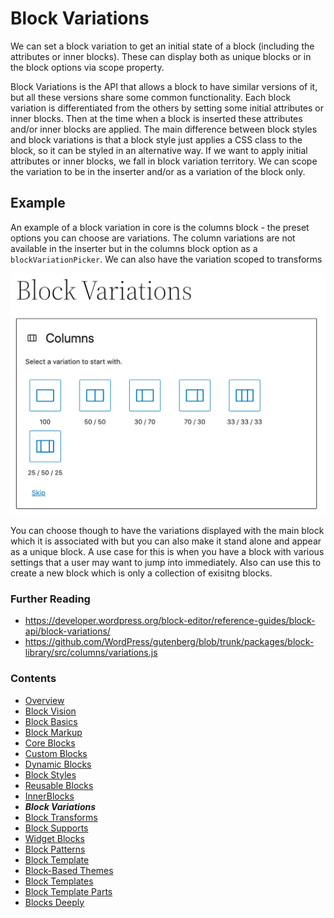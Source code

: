 # Block Variations

We can set a block variation to get an initial state of a block (including the attributes or inner blocks). These can display both as unique blocks or in the block options via scope property. 

Block Variations is the API that allows a block to have similar versions of it, but all these versions share some common functionality. Each block variation is differentiated from the others by setting some initial attributes or inner blocks. Then at the time when a block is inserted these attributes and/or inner blocks are applied. The main difference between block styles and block variations is that a block style just applies a CSS class to the block, so it can be styled in an alternative way. If we want to apply initial attributes or inner blocks, we fall in block variation territory. We can scope the variation to be in the inserter and/or as a variation of the block only. 

## Example
An example of a block variation in core is the columns block - the preset options you can choose are variations. The column variations are not available in the inserter but in the columns block option as a `blockVariationPicker`. We can also have the variation scoped to transforms

![block variations demo](images/block-variations.png)

You can choose though to have the variations displayed with the main block which it is associated with but you can also make it stand alone and appear as a unique block. A use case for this is when you have a block with various settings that a user may want to jump into immediately. Also can use this to create a new block which is only a collection of exisitng blocks. 


### Further Reading
- https://developer.wordpress.org/block-editor/reference-guides/block-api/block-variations/ 
- https://github.com/WordPress/gutenberg/blob/trunk/packages/block-library/src/columns/variations.js
### Contents
- [Overview](01-overview.md)
- [Block Vision](02-block-vision.md)
- [Block Basics](03-block-basics.md)
- [Block Markup](04-block-markup.md)
- [Core Blocks](05-core-blocks.md)
- [Custom Blocks](06-custom-blocks.md)
- [Dynamic Blocks](07-dynamic-blocks.md)
- [Block Styles](08-block-styles.md)
- [Reusable Blocks](09-reusable-blocks.md)
- [InnerBlocks](10-innerblocks.md)
- ***Block Variations***
- [Block Transforms](12-block-transforms.md)
- [Block Supports](13-block-supports.md)
- [Widget Blocks](14-widget-blocks.md)
- [Block Patterns](15-block-paterns.md)
- [Block Template](16-block-template.md)
- [Block-Based Themes](17-block-based-themes.md)
- [Block Templates](18-block-templates.md)
- [Block Template Parts](19-block-template-parts.md)
- [Blocks Deeply](20-blocks-deeply.md)